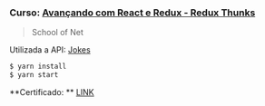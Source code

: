 ### Curso: [Avançando com React e Redux - Redux Thunks](https://www.schoolofnet.com/curso/frontend/react/avancando-com-react-e-redux-redux-thunks/)

> School of Net

Utilizada a API: [Jokes](http://api.icndb.com/jokes)

```bash
$ yarn install
$ yarn start
```

**Certificado: ** [LINK](https://www.schoolofnet.com/validar-certificado/?certificate=3050fd54-391a-4288-b77c-f787b0599c58)
